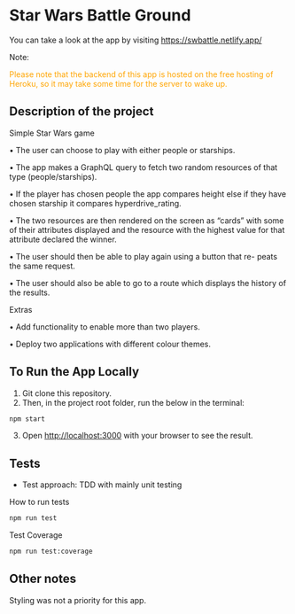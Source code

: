 # Star Wars Battle Ground

You can take a look at the app by visiting https://swbattle.netlify.app/

Note: <p style="color: orange">Please note that the backend of this app is hosted on the free hosting of Heroku, so it may take some time for the server to wake up.</p>

## Description of the project

Simple Star Wars game

• The user can choose to play with either people or starships.

• The app makes a GraphQL query to fetch two random resources
of that type (people/starships).

• If the player has chosen people the app compares height else if
they have chosen starship it compares hyperdrive_rating.

• The two resources are then rendered on the screen as “cards” with
some of their attributes displayed and the resource with the highest
value for that attribute declared the winner.

• The user should then be able to play again using a button that re-
peats the same request.

• The user should also be able to go to a route which displays the
history of the results.

Extras

• Add functionality to enable more than two players.

• Deploy two applications with different colour themes.

## To Run the App Locally

1. Git clone this repository.
2. Then, in the project root folder, run the below in the terminal:

```bash
npm start
```

3. Open [http://localhost:3000](http://localhost:3000) with your browser to see the result.

## Tests

- Test approach: TDD with mainly unit testing

How to run tests

```bash
npm run test
```

Test Coverage

```bash
npm run test:coverage
```

## Other notes

Styling was not a priority for this app.
